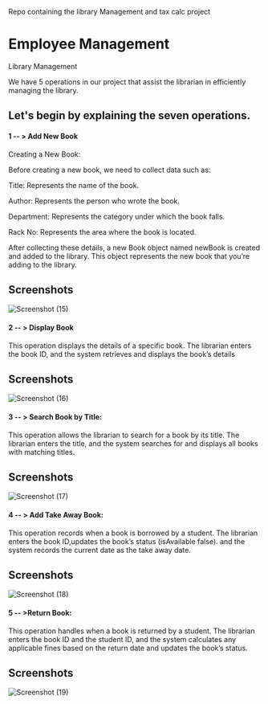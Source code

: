 


Repo containing the library Management and tax calc project
# Employee Management

Library Management

We have 5 operations in our project that assist the librarian in efficiently managing the library.

## Let's begin by explaining the seven operations.

####  1 -- > Add New Book 

  Creating a New Book:

Before creating a new book, we need to collect data such as:

Title: Represents the name of the book.

Author: Represents the person who wrote the book.

Department: Represents the category under which the book falls.

Rack No: Represents the area where the book is located.

After collecting these details, a new Book object named newBook is created and added to the library. This object represents the new book that you’re adding to the library.
## Screenshots

![Screenshot (15)](https://github.com/Nagulan-N/EmplyeManageMent-and-Tax-calc/assets/107946841/ec8e78ea-745b-468c-9765-9327292e9b21)

####  2 -- > Display Book

This operation displays the details of a specific book. The librarian enters the book ID, and the system retrieves and displays the book’s details

## Screenshots

![Screenshot (16)](https://github.com/Nagulan-N/EmplyeManageMent-and-Tax-calc/assets/107946841/b8b43c8f-3ba8-4e3d-9efa-ebfaf32d0556)


####  3 -- > Search Book by Title: 

This operation allows the librarian to search for a book by its title. The librarian enters the title, and the system searches for and displays all books with matching titles.

## Screenshots

![Screenshot (17)](https://github.com/Nagulan-N/EmplyeManageMent-and-Tax-calc/assets/107946841/135cae92-f65f-4216-b12f-3d5fac557051)


####  4 -- > Add Take Away Book: 

This operation records when a book is borrowed by a student. The librarian enters the book ID,updates the book’s status (isAvailable false). and the system records the current date as the take away date. 

## Screenshots

![Screenshot (18)](https://github.com/Nagulan-N/EmplyeManageMent-and-Tax-calc/assets/107946841/a7900256-5baf-4333-8548-a20ad1b921c0)

####  5 -- >Return Book: 
This operation handles when a book is returned by a student. The librarian enters the book ID and the student ID, and the system calculates any applicable fines based on the return date and updates the book’s status.

## Screenshots

![Screenshot (19)](https://github.com/Nagulan-N/EmplyeManageMent-and-Tax-calc/assets/107946841/332f9739-1096-44d9-b924-1149efa71df1)




